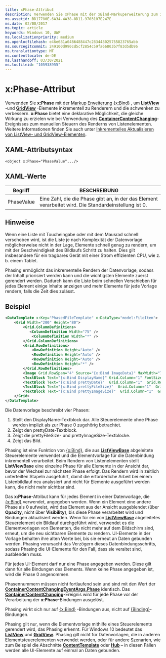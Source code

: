 ```yaml
---
title: xPhase-Attribut
description: Verwenden Sie xPhase mit der xBind-Markuperweiterung zum inkrementellen Rendern von ListView- und GridView-Elementen und zur Verbesserung des Verschiebens.
ms.assetid: BD17780E-6A34-4A38-8D11-9703107E247E
ms.date: 02/08/2017
ms.topic: article
keywords: Windows 10, UWP
ms.localizationpriority: medium
ms.openlocfilehash: e46e681a0486488447c283448025755823765abb
ms.sourcegitcommit: 249100d990cd5cf2854c59fa66803b7f83d5db96
ms.translationtype: MT
ms.contentlocale: de-DE
ms.lasthandoff: 03/30/2021
ms.locfileid: "105938955"
---
```

# <a name="xphase-attribute"></a>x:Phase-Attribut


Verwenden Sie **x:Phase** mit der [Markup Erweiterung {x:Bind}](x-bind-markup-extension.md) , um [**ListView**](/uwp/api/Windows.UI.Xaml.Controls.ListView) -und [**GridView**](/uwp/api/Windows.UI.Xaml.Controls.GridView) -Elemente inkrementell zu Renderern und die schwenken zu verbessern. **x:Phase** bietet eine deklarative Möglichkeit, die gleiche Wirkung zu erzielen wie bei Verwendung des [**ContainerContentChanging**](/uwp/api/windows.ui.xaml.controls.listviewbase.containercontentchanging)-Ereignisses zum manuellen Steuern des Renderns von Listenelementen. Weitere Informationen finden Sie auch unter [Inkrementelles Aktualisieren von ListView- und GridView-Elementen](../debug-test-perf/optimize-gridview-and-listview.md#update-items-incrementally).

## <a name="xaml-attribute-usage"></a>XAML-Attributsyntax


``` syntax
<object x:Phase="PhaseValue".../>
```

## <a name="xaml-values"></a>XAML-Werte


| Begriff | BESCHREIBUNG |
|------|-------------|
| PhaseValue | Eine Zahl, die die Phase gibt an, in der das Element verarbeitet wird. Die Standardeinstellung ist 0. |

## <a name="remarks"></a>Hinweise

Wenn eine Liste mit Toucheingabe oder mit dem Mausrad schnell verschoben wird, ist die Liste je nach Komplexität der Datenvorlage möglicherweise nicht in der Lage, Elemente schnell genug zu rendern, um mit der Geschwindigkeit des Bildlaufs Schritt zu halten. Dies gilt insbesondere für ein tragbares Gerät mit einer Strom effizienten CPU, wie z. b. einem Tablet.

Phasing ermöglicht das inkrementelle Rendern der Datenvorlage, sodass der Inhalt priorisiert werden kann und die wichtigsten Elemente zuerst gerendert werden. Dadurch kann die Liste beim schnellen Verschieben für jedes Element einige Inhalte anzeigen und mehr Elemente für jede Vorlage rendern, falls die Zeit dies zulässt.

## <a name="example"></a>Beispiel

```xml
<DataTemplate x:Key="PhasedFileTemplate" x:DataType="model:FileItem">
    <Grid Width="200" Height="80">
        <Grid.ColumnDefinitions>
           <ColumnDefinition Width="75" />
            <ColumnDefinition Width="*" />
        </Grid.ColumnDefinitions>
        <Grid.RowDefinitions>
            <RowDefinition Height="Auto" />
            <RowDefinition Height="Auto" />
            <RowDefinition Height="Auto" />
            <RowDefinition Height="*" />
        </Grid.RowDefinitions>
        <Image Grid.RowSpan="4" Source="{x:Bind ImageData}" MaxWidth="70" MaxHeight="70" x:Phase="3"/>
        <TextBlock Text="{x:Bind DisplayName}" Grid.Column="1" FontSize="12"/>
        <TextBlock Text="{x:Bind prettyDate}"  Grid.Column="1"  Grid.Row="1" FontSize="12" x:Phase="1"/>
        <TextBlock Text="{x:Bind prettyFileSize}"  Grid.Column="1"  Grid.Row="2" FontSize="12" x:Phase="2"/>
        <TextBlock Text="{x:Bind prettyImageSize}"  Grid.Column="1"  Grid.Row="3" FontSize="12" x:Phase="2"/>
    </Grid>
</DataTemplate>
```

Die Datenvorlage beschreibt vier Phasen:

1.  Stellt den DisplayName-Textblock dar. Alle Steuerelemente ohne Phase werden implizit als zur Phase 0 zugehörig betrachtet.
2.  Zeigt den prettyDate-Textblock.
3.  Zeigt die prettyFileSize- und prettyImageSize-Textblöcke.
4.  Zeigt das Bild.

Phasing ist eine Funktion von [{x:Bind}](x-bind-markup-extension.md), die aus [**ListViewBase**](/uwp/api/Windows.UI.Xaml.Controls.ListViewBase) abgeleitete Steuerelemente verwendet und die Elementvorlage für die Datenbindung inkrementell verarbeitet. Beim Rendern von Listenelementen stellt **ListViewBase** eine einzelne Phase für alle Elemente in der Ansicht dar, bevor der Wechsel zur nächsten Phase erfolgt. Das Rendern wird in zeitlich unterteilten Stapeln ausgeführt, damit die erforderliche Arbeit bei einem Listenbildlauf neu analysiert und nicht für Elemente ausgeführt werden kann, die nicht mehr sichtbar sind.

Das **x:Phase**-Attribut kann für jedes Element in einer Datenvorlage, die [{x:Bind}](x-bind-markup-extension.md) verwendet, angegeben werden. Wenn ein Element eine andere Phase als 0 aufweist, wird das Element aus der Ansicht ausgeblendet (über **Opacity**, nicht über **Visibility**), bis diese Phase verarbeitet wird und Bindungen aktualisiert werden. Wenn für ein von [**ListViewBase**](/uwp/api/Windows.UI.Xaml.Controls.ListViewBase) abgeleitetes Steuerelement ein Bildlauf durchgeführt wird, verwendet es die Elementvorlagen von Elementen, die nicht mehr auf dem Bildschirm sind, erneut, um die neu sichtbaren Elemente zu rendern. UI-Elemente in der Vorlage behalten ihre alten Werte bei, bis sie erneut an Daten gebunden werden. Phasing verursacht das Verzögern dieses Datenbindungsschritts, sodass Phasing die UI-Elemente für den Fall, dass sie veraltet sind, ausblenden muss.

Für jedes UI-Element darf nur eine Phase angegeben werden. Diese gilt dann für alle Bindungen des Elements. Wenn keine Phase angegeben ist, wird die Phase 0 angenommen.

Phasennummern müssen nicht fortlaufend sein und sind mit den Wert der [**ContainerContentChangingEventArgs.Phase**](/uwp/api/windows.ui.xaml.controls.containercontentchangingeventargs.phase) identisch. Das [**ContainerContentChanging**](/uwp/api/windows.ui.xaml.controls.listviewbase.containercontentchanging)-Ereignis wird für jede Phase vor der Verarbeitung der **x:Phase**-Bindungen ausgelöst.

Phasing wirkt sich nur auf [{x:Bind}](x-bind-markup-extension.md) -Bindungen aus, nicht auf [{Binding}](binding-markup-extension.md)-Bindungen.

Phasing gilt nur, wenn die Elementvorlage mithilfe eines Steuerelements gerendert wird, das Phasing erkennt. Für Windows 10 bedeutet das [**ListView**](/uwp/api/Windows.UI.Xaml.Controls.ListView) und [**GridView**](/uwp/api/Windows.UI.Xaml.Controls.GridView). Phasing gilt nicht für Datenvorlagen, die in anderen Elementsteuerelementen verwendet werden, oder für andere Szenarien, wie zum Beispiel die Abschnitte [**ContentTemplate**](/uwp/api/windows.ui.xaml.controls.contentcontrol.contenttemplate) oder [**Hub**](/uwp/api/Windows.UI.Xaml.Controls.Hub) – in diesen Fällen werden alle UI-Elemente auf einmal an Daten gebunden.